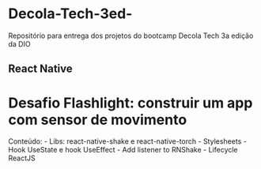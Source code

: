 # Decola-Tech-3ed-
Repositório para entrega dos projetos do bootcamp Decola Tech 3a edição da DIO

## React Native
 # Desafio Flashlight: construir um app com sensor de movimento 
  Conteúdo: - Libs: react-native-shake e react-native-torch
            - Stylesheets
            - Hook UseState e hook UseEffect
            - Add listener to RNShake
            - Lifecycle ReactJS
  
  
  
